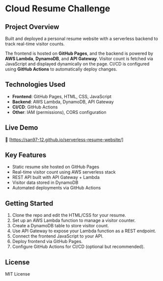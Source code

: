 
# Cloud Resume Challenge

## Project Overview

Built and deployed a personal resume website with a serverless backend to track real-time visitor counts.

The frontend is hosted on **GitHub Pages**, and the backend is powered by **AWS Lambda**, **DynamoDB**, and **API Gateway**. Visitor count is fetched via JavaScript and displayed dynamically on the page. CI/CD is configured using **GitHub Actions** to automatically deploy changes.

## Technologies Used

- **Frontend**: GitHub Pages, HTML, CSS, JavaScript  
- **Backend**: AWS Lambda, DynamoDB, API Gateway  
- **CI/CD**: GitHub Actions  
- **Other**: IAM (permissions), CORS configuration

## Live Demo

🔗 [https://san97-12.github.io/serverless-resume-website/]

## Key Features

- Static resume site hosted on GitHub Pages
- Real-time visitor count using AWS serverless stack
- REST API built with API Gateway + Lambda
- Visitor data stored in DynamoDB
- Automated deployments via GitHub Actions

## Getting Started

1. Clone the repo and edit the HTML/CSS for your resume.
2. Set up an AWS Lambda function to manage a visitor counter.
3. Create a DynamoDB table to store visitor count.
4. Use API Gateway to expose your Lambda function as a REST endpoint.
5. Connect the frontend JavaScript to your API.
6. Deploy frontend via GitHub Pages.
7. Configure GitHub Actions for CI/CD (optional but recommended).

## License

MIT License
